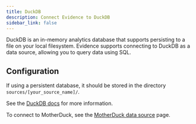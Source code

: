 ```yaml
---
title: DuckDB
description: Connect Evidence to DuckDB
sidebar_link: false
---
```


DuckDB is an in-memory analytics database that supports persisting to a file on your local filesystem. Evidence supports connecting to DuckDB as a data source, allowing you to query data using SQL.

<NewSource sourceName="DuckDB" />

## Configuration

If using a persistent database, it should be stored in the directory `sources/[your_source_name]/`.

See the [DuckDB docs](https://duckdb.org/docs/guides/index) for more information.

To connect to MotherDuck, see the [MotherDuck data source](/core-concepts/data-sources/motherduck) page.

